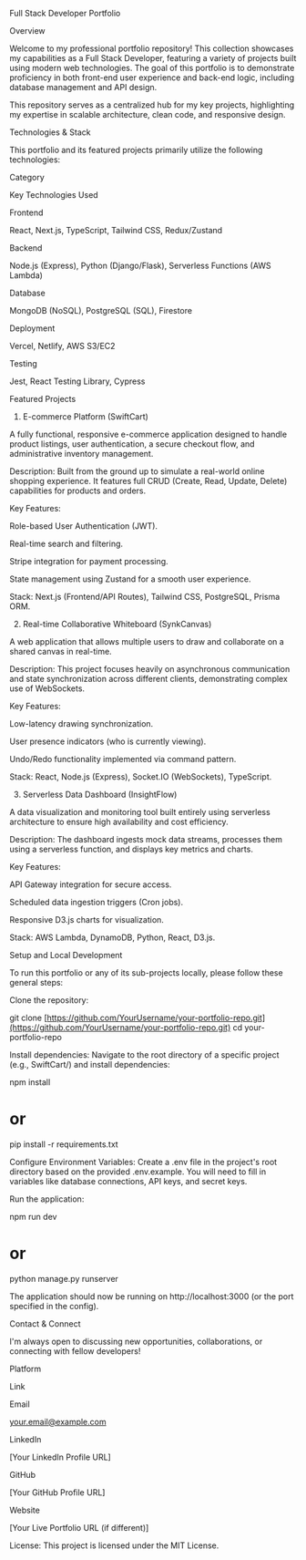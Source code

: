 Full Stack Developer Portfolio

Overview

Welcome to my professional portfolio repository! This collection showcases my capabilities as a Full Stack Developer, featuring a variety of projects built using modern web technologies. The goal of this portfolio is to demonstrate proficiency in both front-end user experience and back-end logic, including database management and API design.

This repository serves as a centralized hub for my key projects, highlighting my expertise in scalable architecture, clean code, and responsive design.

Technologies & Stack

This portfolio and its featured projects primarily utilize the following technologies:

Category

Key Technologies Used

Frontend

React, Next.js, TypeScript, Tailwind CSS, Redux/Zustand

Backend

Node.js (Express), Python (Django/Flask), Serverless Functions (AWS Lambda)

Database

MongoDB (NoSQL), PostgreSQL (SQL), Firestore

Deployment

Vercel, Netlify, AWS S3/EC2

Testing

Jest, React Testing Library, Cypress

Featured Projects

1. E-commerce Platform (SwiftCart)

A fully functional, responsive e-commerce application designed to handle product listings, user authentication, a secure checkout flow, and administrative inventory management.

Description: Built from the ground up to simulate a real-world online shopping experience. It features full CRUD (Create, Read, Update, Delete) capabilities for products and orders.

Key Features:

Role-based User Authentication (JWT).

Real-time search and filtering.

Stripe integration for payment processing.

State management using Zustand for a smooth user experience.

Stack: Next.js (Frontend/API Routes), Tailwind CSS, PostgreSQL, Prisma ORM.

2. Real-time Collaborative Whiteboard (SynkCanvas)

A web application that allows multiple users to draw and collaborate on a shared canvas in real-time.

Description: This project focuses heavily on asynchronous communication and state synchronization across different clients, demonstrating complex use of WebSockets.

Key Features:

Low-latency drawing synchronization.

User presence indicators (who is currently viewing).

Undo/Redo functionality implemented via command pattern.

Stack: React, Node.js (Express), Socket.IO (WebSockets), TypeScript.

3. Serverless Data Dashboard (InsightFlow)

A data visualization and monitoring tool built entirely using serverless architecture to ensure high availability and cost efficiency.

Description: The dashboard ingests mock data streams, processes them using a serverless function, and displays key metrics and charts.

Key Features:

API Gateway integration for secure access.

Scheduled data ingestion triggers (Cron jobs).

Responsive D3.js charts for visualization.

Stack: AWS Lambda, DynamoDB, Python, React, D3.js.

Setup and Local Development

To run this portfolio or any of its sub-projects locally, please follow these general steps:

Clone the repository:

git clone [https://github.com/YourUsername/your-portfolio-repo.git](https://github.com/YourUsername/your-portfolio-repo.git)
cd your-portfolio-repo


Install dependencies:
Navigate to the root directory of a specific project (e.g., SwiftCart/) and install dependencies:

npm install
# or
pip install -r requirements.txt


Configure Environment Variables:
Create a .env file in the project's root directory based on the provided .env.example. You will need to fill in variables like database connections, API keys, and secret keys.

Run the application:

npm run dev
# or
python manage.py runserver


The application should now be running on http://localhost:3000 (or the port specified in the config).

Contact & Connect

I'm always open to discussing new opportunities, collaborations, or connecting with fellow developers!

Platform

Link

Email

your.email@example.com

LinkedIn

[Your LinkedIn Profile URL]

GitHub

[Your GitHub Profile URL]

Website

[Your Live Portfolio URL (if different)]

License: This project is licensed under the MIT License.